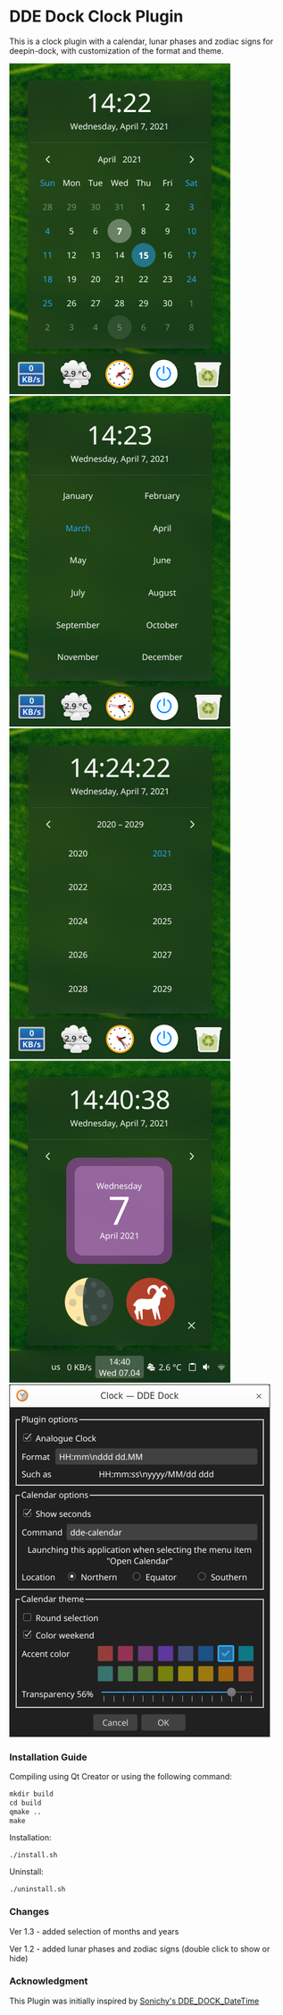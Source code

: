 DDE Dock Clock Plugin
=====================

This is a clock plugin with a calendar, lunar phases and zodiac signs for deepin-dock, with customization of the format and theme.

![alt](01_preview.png)
![alt](04_preview.png)
![alt](05_preview.png)
![alt](02_efficient.png)
![alt](03_settings.png)

### Installation Guide ###
Compiling using Qt Creator or using the following command:
```
mkdir build
cd build
qmake ..
make
```
Installation: 
```
./install.sh
```

Uninstall:
```
./uninstall.sh
```

### Changes ###
Ver 1.3 - added selection of months and years

Ver 1.2 - added lunar phases and zodiac signs (double click to show or hide)

### Acknowledgment ###
This Plugin was initially inspired by [Sonichy's DDE_DOCK_DateTime](https://github.com/sonichy/dde-dock-datetime)